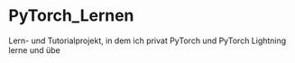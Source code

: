 # PyTorch_Lernen
 Lern- und Tutorialprojekt, in dem ich privat PyTorch und PyTorch Lightning lerne und übe
